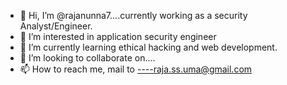 - 👋 Hi, I’m @rajanunna7....currently working as a security Analyst/Engineer.
- 👀 I’m interested in application security engineer
- 🌱 I’m currently learning ethical hacking and web development.
- 💞️ I’m looking to collaborate on....
- 📫 How to reach me, mail to ----raja.ss.uma@gmail.com

<!---
rajanunna7/rajanunna7 is a ✨ special ✨ repository because its `README.md` (this file) appears on your GitHub profile.
You can click the Preview link to take a look at your changes.
--->
